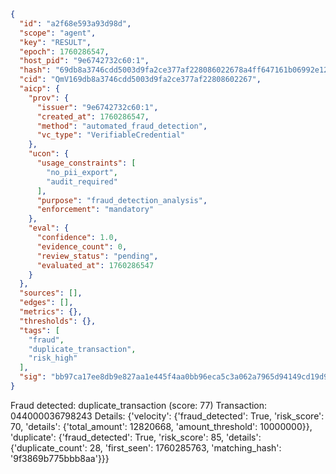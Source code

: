 ```json
{
  "id": "a2f68e593a93d98d",
  "scope": "agent",
  "key": "RESULT",
  "epoch": 1760286547,
  "host_pid": "9e6742732c60:1",
  "hash": "69db8a3746cdd5003d9fa2ce377af228086022678a4ff647161b06992e127183",
  "cid": "QmV169db8a3746cdd5003d9fa2ce377af22808602267",
  "aicp": {
    "prov": {
      "issuer": "9e6742732c60:1",
      "created_at": 1760286547,
      "method": "automated_fraud_detection",
      "vc_type": "VerifiableCredential"
    },
    "ucon": {
      "usage_constraints": [
        "no_pii_export",
        "audit_required"
      ],
      "purpose": "fraud_detection_analysis",
      "enforcement": "mandatory"
    },
    "eval": {
      "confidence": 1.0,
      "evidence_count": 0,
      "review_status": "pending",
      "evaluated_at": 1760286547
    }
  },
  "sources": [],
  "edges": [],
  "metrics": {},
  "thresholds": {},
  "tags": [
    "fraud",
    "duplicate_transaction",
    "risk_high"
  ],
  "sig": "bb97ca17ee8db9e827aa1e445f4aa0bb96eca5c3a062a7965d94149cd19d9898"
}
```

Fraud detected: duplicate_transaction (score: 77)
Transaction: 044000036798243
Details: {'velocity': {'fraud_detected': True, 'risk_score': 70, 'details': {'total_amount': 12820668, 'amount_threshold': 10000000}}, 'duplicate': {'fraud_detected': True, 'risk_score': 85, 'details': {'duplicate_count': 28, 'first_seen': 1760285763, 'matching_hash': '9f3869b775bbb8aa'}}}